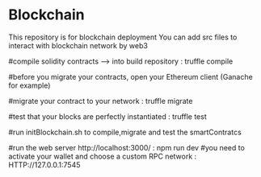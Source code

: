 # Blockchain

This repository is for blockchain deployment
You can add src files to interact with blockchain network by web3 

#compile solidity contracts --> into build repository : 
 truffle compile

#before you migrate your contracts, open your Ethereum client (Ganache for example)

#migrate your contract to your network : truffle migrate

#test that your blocks are perfectly instantiated  : truffle test


#run initBlockchain.sh to compile,migrate and test the smartContratcs

#run the web server  http://localhost:3000/  : npm run dev 
#you need to activate your wallet and choose a custom RPC network : HTTP://127.0.0.1:7545
